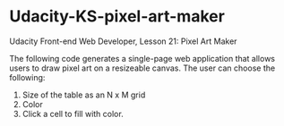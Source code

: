 # Udacity-KS-pixel-art-maker

Udacity Front-end Web Developer, Lesson 21: Pixel Art Maker

The following code generates a single-page web application that allows users to draw pixel art on a resizeable canvas. 
The user can choose the following:
1. Size of the table as an N x M grid
2. Color
3. Click a cell to fill with color. 
